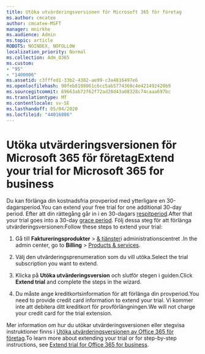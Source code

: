 ```yaml
---
title: Utöka utvärderingsversionen för Microsoft 365 för företag
ms.author: cmcatee
author: cmcatee-MSFT
manager: mnirkhe
ms.audience: Admin
ms.topic: article
ROBOTS: NOINDEX, NOFOLLOW
localization_priority: Normal
ms.collection: Adm_O365
ms.custom:
- "95"
- "1400006"
ms.assetid: c3fffed1-33b2-4382-ae99-c3a4816497e6
ms.openlocfilehash: 90feb8198061c6cc5ab5774360c4e421492420b9
ms.sourcegitcommit: 69663ab72f62f72ad28d43a08328c74caaa697bc
ms.translationtype: MT
ms.contentlocale: sv-SE
ms.lasthandoff: 05/04/2020
ms.locfileid: "44016886"
---
```

# <a name="extend-your-trial-for-microsoft-365-for-business"></a><span data-ttu-id="d5c71-102">Utöka utvärderingsversionen för Microsoft 365 för företag</span><span class="sxs-lookup"><span data-stu-id="d5c71-102">Extend your trial for Microsoft 365 for business</span></span>

<span data-ttu-id="d5c71-103">Du kan förlänga din kostnadsfria provperiod med ytterligare en 30-dagarsperiod.</span><span class="sxs-lookup"><span data-stu-id="d5c71-103">You can extend your free trial for one additional 30-day period.</span></span> <span data-ttu-id="d5c71-104">Efter att din rättegång går in i en 30-dagars [respitperiod](https://docs.microsoft.com/alchemyinsights/grace-period-for-microsoft-365-free-trial).</span><span class="sxs-lookup"><span data-stu-id="d5c71-104">After that your trial goes into a 30-day [grace period](https://docs.microsoft.com/alchemyinsights/grace-period-for-microsoft-365-free-trial).</span></span> <span data-ttu-id="d5c71-105">Följ dessa steg för att förlänga utvärderingsversionen:</span><span class="sxs-lookup"><span data-stu-id="d5c71-105">Follow these steps to extend your trial:</span></span>
  
1. <span data-ttu-id="d5c71-106">Gå till **Faktureringsprodukter** \> [& tjänster](https://portal.office.com/adminportal/home#/subscriptions)i administrationscentret .</span><span class="sxs-lookup"><span data-stu-id="d5c71-106">In the admin center, go to **Billing** \> [Products & services](https://portal.office.com/adminportal/home#/subscriptions).</span></span>

2. <span data-ttu-id="d5c71-107">Välj den utvärderingsprenumeration som du vill utöka.</span><span class="sxs-lookup"><span data-stu-id="d5c71-107">Select the trial subscription you want to extend.</span></span>

3. <span data-ttu-id="d5c71-108">Klicka på **Utöka utvärderingsversion** och slutför stegen i guiden.</span><span class="sxs-lookup"><span data-stu-id="d5c71-108">Click **Extend trial** and complete the steps in the wizard.</span></span>

4. <span data-ttu-id="d5c71-109">Du måste ange kreditkortsinformation för att förlänga din provperiod.</span><span class="sxs-lookup"><span data-stu-id="d5c71-109">You need to provide credit card information to extend your trial.</span></span> <span data-ttu-id="d5c71-110">Vi kommer inte att debitera ditt kreditkort för provförlängningen.</span><span class="sxs-lookup"><span data-stu-id="d5c71-110">We will not charge your credit card for the trial extension.</span></span>

<span data-ttu-id="d5c71-111">Mer information om hur du utökar utvärderingsversionen eller stegvisa instruktioner finns i [Utöka utvärderingsversionen av Office 365 för företag](https://docs.microsoft.com/microsoft-365/commerce/extend-your-trial).</span><span class="sxs-lookup"><span data-stu-id="d5c71-111">To learn more about extending your trial or for step-by-step instructions, see [Extend trial for Office 365 for business](https://docs.microsoft.com/microsoft-365/commerce/extend-your-trial).</span></span>
